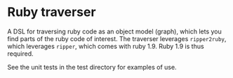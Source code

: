 # Ruby traverser ##

A DSL for traversing ruby code as an object model (graph), which lets you find parts of the ruby code of interest.
The traverser leverages `ripper2ruby`, which leverages `ripper`, which comes with ruby 1.9. Ruby 1.9 is thus required.

See the unit tests in the test directory for examples of use. 
